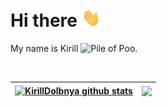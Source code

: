 <h1>Hi there <img src="https://raw.githubusercontent.com/ABSphreak/ABSphreak/master/gifs/Hi.gif" width="30px"></h1>

My name is Kirill <img src="https://raw.githubusercontent.com/Tarikul-Islam-Anik/Animated-Fluent-Emojis/master/Emojis/Smilies/Pile%20of%20Poo.png" alt="Pile of Poo" width="25" height="25" />.

<br>

| <a href="https://github.com/KirillDolbnya/github-readme-stats"><img align="center" src="https://github-readme-stats.vercel.app/api?username=KirillDolbnya&show_icons=true&include_all_commits=true&theme=buefy&hide_border=true" alt="KirillDolbnya github stats" /></a> | <a href="https://github.com/KirillDolbnya/github-readme-stats"><img align="center" src="https://github-readme-stats.vercel.app/api/top-langs/?username=KirillDolbnya&layout=compact&theme=buefy&hide_border=true" /></a> |
| ------------- | ------------- |
